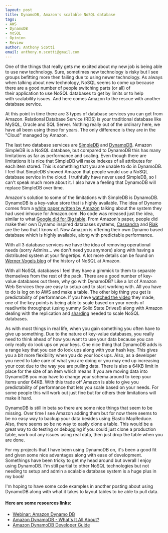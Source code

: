 ```yaml
---
layout: post
title: DynamoDB, Amazon's scalable NoSQL database
tags:
- AWS
- DynamoDB
- noSQL
- Opinion
- Review
author: Anthony Scotti
email: anthony.m.scotti@gmail.com
---
```


One of the things that really gets me excited about my new job is being able to use new technology. Sure, sometimes new technology is risky but I see groups befitting more then failing due to using newer technology. As always when talking about new technology, NoSQL seems to come up because there are a good number of people switching parts (or all) of their application to use NoSQL databases to get by limits or to help with scalability issues. And here comes Amazon to the rescue with another database service.

At this point in time there are 3 types of database services you can get from Amazon. Relational Database Service (RDS) is your traditional database like MySQL, Oracle and SQL Server. Nothing really out of the ordinary here, we have all been using these for years. The only difference is they are in the "Cloud" managed by Amazon.

The last two database services are [SimpleDB](http://aws.amazon.com/simpledb/) and [DynamoDB](http://aws.amazon.com/dynamodb/). Amazon SimpleDB is a NoSQL database, but compared to DynamoDB this has many limitations as far as performance and scaling. Even though there are limitations it is nice that SimpleDB will make indexes of all attributes for each item stored. This is something that you are unable to do in DynamoDB. I feel that SimpleDB showed Amazon that people would use a NoSQL database service in the cloud. I truthfully have never used SimpleDB, so I can't speak much more about it. I also have a feeling that DynamoDB will replace SimpleDB over time.

Amazon's solution to some of the limitations with SimpleDB is DynamoDB. DynamoDB is a key-value store that is highly available. The idea of Dynamo comes from a [white paper written by Amazon](http://www.allthingsdistributed.com/files/amazon-dynamo-sosp2007.pdf) talking about the system they had used inhouse for Amazon.com. No code was released just the idea, similar to what [Google did for Big table](http://research.google.com/archive/bigtable.html). From Amazon's paper, people did make their own Dynamo inspired databases systems, [Cassandra](http://en.wikipedia.org/wiki/Apache_Cassandra) and [Riak](http://en.wikipedia.org/wiki/Riak) are the two that I know of. Now Amazon is offering their own Dynamo based database which is highly available, along with predictable performance.

With all 3 database services we have the idea of removing operational needs (sorry Admins... we don't need you anymore) along with having a distributed system at your fingertips. A lot more details can be found on [Werner Vogels blog](http://www.allthingsdistributed.com/2012/01/amazon-dynamodb.html) of the history of NoSQL at Amazon.

With all NoSQL databases I feel they have a gimmick to them to separate themselves from the rest of the pack. There are a good number of key-value databases out there, why go with DynamoDB? Like a lot of Amazon Web Services they are easy to setup and to start working with. All you have to do is log on to AWS and make a table. The other big thing you get is predictability of performance. If you have [watched the video](http://www.youtube.com/watch?v=oz-7wJJ9HZ0) they made, one of the key points is being able to scale based on your needs of read/write throughput (using yummy Solid State Drives!) along with Amazon dealing with the replication and [sharding](http://en.wikipedia.org/wiki/Shard_%28database_architecture%29) needed to scale NoSQL databases.

As with most things in real life, when you gain something you often have to give up something. Due to the nature of key-value databases, you really need to think ahead of how you want to use your data because you can only really do look ups on your keys. One nice thing that DynamoDB adds is a range key that you can do look ups along with your hash key. This gives you a bit more flexibility when you do your look ups. Also, as a developer you need to take care of what you are doing or you may end up increasing your cost due to the way you are pulling data. There is also a 64KB limit in place for the size of an item which means if you are moving data into DynamoDB you may have to change your schema around to keep your items under 64KB. With this trade off Amazon is able to give you predictability of performance that lets you scale based on your needs. For some people this will work out just fine but for others their limitations will make it hard.

DynamoDB is still in beta so there are some nice things that seem to be missing. Over time I see Amazon adding them but for now there seems to be no easy way to backup your data besides using Elastic MapReduce. Also, there seems so be no way to easily clone a table. This would be a great way to do testing or debugging if you could just clone a production table, work out any issues using real data, then just drop the table when you are done.

For my projects that I have been using DynamoDB on, it's been a good fit and given some nice advantages along with ease of development. Somethings have been tricky to get my head around but overall I enjoy using DynamoDB. I'm still partial to other NoSQL technologies but not needing to setup and admin a scalable database system is a huge plus in my book!

I'm hoping to have some code examples in another posting about using DynamoDB along with what it takes to layout tables to be able to pull data.

#### Here are some resources links:
* [Webinar: Amazon Dynamo DB](http://www.youtube.com/watch?v=meBjA68DeIU&amp;feature=relmfu)
* [Amazon DynamoDB - What's It All About?](http://www.youtube.com/watch?v=nMhWJJACZSA&amp;feature=relmfu)
* [Amazon DynamoDB Developer Guide](http://www.amazon.com/Amazon-DynamoDB-Developer-Guide-ebook/dp/B007Q4JGBM)
